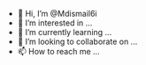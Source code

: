 - 👋 Hi, I’m @Mdismail6i
- 👀 I’m interested in ...
- 🌱 I’m currently learning ...
- 💞️ I’m looking to collaborate on ...
- 📫 How to reach me ...

<!---
Mdismail6i/Mdismail6i is a ✨ special ✨ repository because its `README.md` (this file) appears on your GitHub profile.
You can click the Preview link to take a look at your changes.
--->
